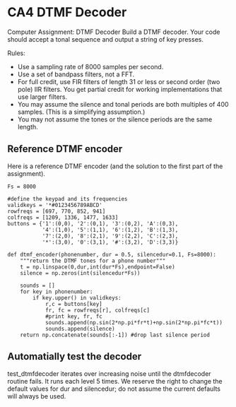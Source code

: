 # CA4 DTMF Decoder
Computer Assignment: DTMF Decoder
Build a DTMF decoder. Your code should accept a tonal sequence and output a string of key presses.

Rules:
* Use a sampling rate of 8000 samples per second.
* Use a set of bandpass filters, not a FFT.
* For full credit, use FIR filters of length 31 or less or second order (two pole) IIR filters. You get partial credit for working implementations that use larger filters.
* You may assume the silence and tonal periods are both multiples of 400 samples. (This is a simplifying assumption.)
* You may not assume the tones or the silence periods are the same length.

## Reference DTMF encoder
Here is a reference DTMF encoder (and the solution to the first part of the assignment).
```
Fs = 8000

#define the keypad and its frequencies
validkeys = '*#0123456789ABCD'
rowfreqs = [697, 770, 852, 941]
colfreqs = [1209, 1336, 1477, 1633]
buttons = {'1':(0,0), '2':(0,1), '3':(0,2), 'A':(0,3),
           '4':(1,0), '5':(1,1), '6':(1,2), 'B':(1,3),
           '7':(2,0), '8':(2,1), '9':(2,2), 'C':(2,3),
           '*':(3,0), '0':(3,1), '#':(3,2), 'D':(3,3)}

def dtmf_encoder(phonenumber, dur = 0.5, silencedur=0.1, Fs=8000):
    """return the DTMF tones for a phone number"""
    t = np.linspace(0,dur,int(dur*Fs),endpoint=False)
    silence = np.zeros(int(silencedur*Fs))
    
    sounds = []
    for key in phonenumber:
        if key.upper() in validkeys:
            r,c = buttons[key]
            fr, fc = rowfreqs[r], colfreqs[c]
            #print key, fr, fc
            sounds.append(np.sin(2*np.pi*fr*t)+np.sin(2*np.pi*fc*t))
            sounds.append(silence)
    return np.concatenate(sounds[:-1]) #drop last silence period  
```

## Automatially test the decoder
test_dtmfdecoder iterates over increasing noise until the dtmfdecoder routine fails. It runs each level 5 times. We reserve the right to change the default values for dur and silencedur; do not assume the current defaults will always be used.
